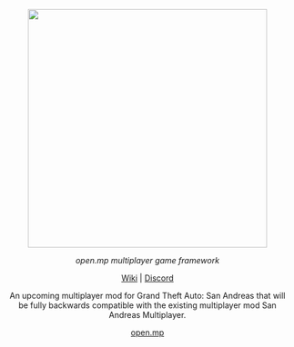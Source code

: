 <p align="center">
  <a aria-label="Pico logo" href="https://open.mp">
    <img src="https://www.open.mp/static/wordmark-light-mono.png" width="420" />
  </a>
</p>

<p align="center">
  <em>open.mp multiplayer game framework</em>
</p>

<p align="center">
  <a
    href="https://open.mp/docs"
  >Wiki</a>
  |
  <a
    href="https://discord.gg/samp"
  >Discord</a>
</p>

<p align="center">
  An upcoming multiplayer mod for Grand Theft Auto: San Andreas that will be
  fully backwards compatible with the existing multiplayer mod San Andreas
  Multiplayer.
</p>

<p align="center">
  <a href="https://www.open.mp">open.mp</a>
</p>
